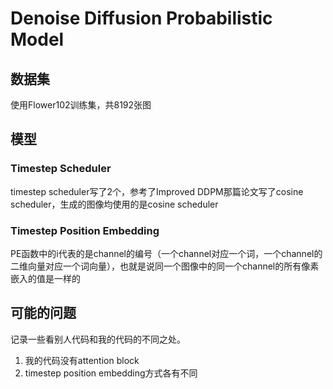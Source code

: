 # Denoise Diffusion Probabilistic Model

## 数据集

使用Flower102训练集，共8192张图



## 模型

### Timestep Scheduler

timestep scheduler写了2个，参考了Improved DDPM那篇论文写了cosine scheduler，生成的图像均使用的是cosine scheduler

### Timestep Position Embedding

PE函数中的i代表的是channel的编号（一个channel对应一个词，一个channel的二维向量对应一个词向量），也就是说同一个图像中的同一个channel的所有像素嵌入的值是一样的



## 可能的问题

记录一些看别人代码和我的代码的不同之处。

1. 我的代码没有attention block
2. timestep position embedding方式各有不同